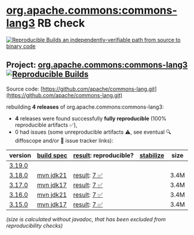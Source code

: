 [org.apache.commons:commons-lang3](https://central.sonatype.com/artifact/org.apache.commons/commons-lang3/versions) RB check
=======

[![Reproducible Builds](https://reproducible-builds.org/images/logos/rb.svg) an independently-verifiable path from source to binary code](https://reproducible-builds.org/)

## Project: [org.apache.commons:commons-lang3](https://central.sonatype.com/artifact/org.apache.commons/commons-lang3/versions) [![Reproducible Builds](https://img.shields.io/endpoint?url=https://raw.githubusercontent.com/jvm-repo-rebuild/reproducible-central/master/content/org/apache/commons/commons-lang3/badge.json)](https://github.com/jvm-repo-rebuild/reproducible-central/blob/master/content/org/apache/commons/commons-lang3/README.md)

Source code: [https://github.com/apache/commons-lang.git](https://github.com/apache/commons-lang.git)

rebuilding **4 releases** of org.apache.commons:commons-lang3:
- **4** releases were found successfully **fully reproducible** (100% reproducible artifacts :white_check_mark:),
- 0 had issues (some unreproducible artifacts :warning:, see eventual :mag: diffoscope and/or :memo: issue tracker links):

| version | [build spec](/BUILDSPEC.md) | [result](https://reproducible-builds.org/docs/jvm/): reproducible? | [stabilize](https://github.com/google/oss-rebuild/blob/main/cmd/stabilize/README.md) | size |
| -- | --------- | ------ | ------ | -- |
| [3.19.0](https://central.sonatype.com/artifact/org.apache.commons/commons-lang3/3.19.0/pom) | | | |
| [3.18.0](https://central.sonatype.com/artifact/org.apache.commons/commons-lang3/3.18.0/pom) | [mvn jdk21](commons-lang3-3.18.0.buildspec) | [result](commons-lang3-3.18.0.buildinfo): [7 :white_check_mark: ](commons-lang3-3.18.0.buildcompare) | | 3.4M |
| [3.17.0](https://central.sonatype.com/artifact/org.apache.commons/commons-lang3/3.17.0/pom) | [mvn jdk17](commons-lang3-3.17.0.buildspec) | [result](commons-lang3-3.17.0.buildinfo): [7 :white_check_mark: ](commons-lang3-3.17.0.buildcompare) | | 3.4M |
| [3.16.0](https://central.sonatype.com/artifact/org.apache.commons/commons-lang3/3.16.0/pom) | [mvn jdk21](commons-lang3-3.16.0.buildspec) | [result](commons-lang3-3.16.0.buildinfo): [7 :white_check_mark: ](commons-lang3-3.16.0.buildcompare) | | 3.4M |
| [3.15.0](https://central.sonatype.com/artifact/org.apache.commons/commons-lang3/3.15.0/pom) | [mvn jdk17](commons-lang3-3.15.0.buildspec) | [result](commons-lang3-3.15.0.buildinfo): [7 :white_check_mark: ](commons-lang3-3.15.0.buildcompare) | | 3.4M |

<i>(size is calculated without javadoc, that has been excluded from reproducibility checks)</i>
